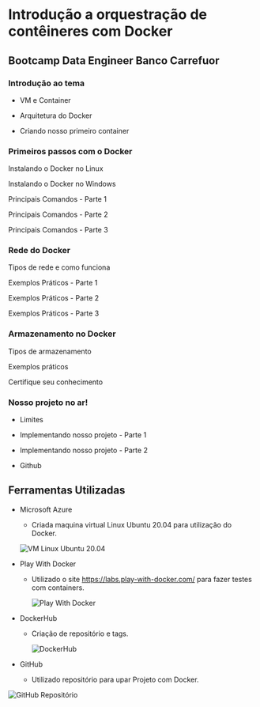 # Introdução a orquestração de contêineres com Docker



## Bootcamp Data Engineer Banco Carrefuor


### Introdução ao tema

- VM e Container

- Arquitetura do Docker

- Criando nosso primeiro container



### Primeiros passos com o Docker

Instalando o Docker no Linux

Instalando o Docker no Windows

Principais Comandos - Parte 1

Principais Comandos - Parte 2

Principais Comandos - Parte 3



### Rede do Docker

Tipos de rede e como funciona

Exemplos Práticos - Parte 1

Exemplos Práticos - Parte 2

Exemplos Práticos - Parte 3



### Armazenamento no Docker

Tipos de armazenamento

Exemplos práticos

Certifique seu conhecimento



### Nosso projeto no ar!

- Limites

- Implementando nosso projeto - Parte 1

- Implementando nosso projeto - Parte 2

- Github



## Ferramentas Utilizadas 



- Microsoft Azure 

  - Criada maquina virtual Linux Ubuntu 20.04 para utilização do Docker.

  ![VM Linux Ubuntu 20.04](https://i.loli.net/2021/07/15/zCuiyNtwrjvHeYl.png)

- Play With Docker

  - Utilizado o site https://labs.play-with-docker.com/ para fazer testes com containers. 
  
    ![Play With Docker](https://i.loli.net/2021/07/15/KrZAEtcobkMzwsW.png)
  
- DockerHub

  - Criação de repositório e tags.

    ![DockerHub](https://i.loli.net/2021/07/15/lLIrX5EimgAcnau.png)

- GitHub
  - Utilizado repositório para upar Projeto com Docker. 

![GitHub Repositório](https://i.loli.net/2021/07/15/xfQnHUlCgoAYjSV.png)
